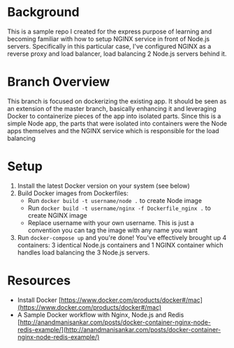 # Background
This is a sample repo I created for the express purpose of learning and becoming familiar with how to setup NGINX service in front of Node.js servers.  Specifically in this particular case, I've configured NGINX as a reverse proxy and load balancer, load balancing 2 Node.js servers behind it.

# Branch Overview
This branch is focused on dockerizing the existing app.  It should be seen as an extension of the master branch, basically enhancing it and leveraging Docker to containerize pieces of the app into isolated parts.  Since this is a simple Node app, the parts that were isolated into containers were the Node apps themselves and the NGINX service which is responsible for the load balancing

# Setup
1. Install the latest Docker version on your system (see below)
2. Build Docker images from Dockerfiles:
    - Run `docker build -t username/node .` to create Node image
    - Run `docker build -t username/nginx -f Dockerfile_nginx .` to create NGINX image
    - Replace username with your own username.  This is just a convention you can tag the image with any name you want
3. Run `docker-compose up` and you're done!  You've effectively brought up 4 containers: 3 identical Node.js containers and 1 NGINX container which handles load balancing the 3 Node.js servers.

# Resources
- Install Docker [https://www.docker.com/products/docker#/mac](https://www.docker.com/products/docker#/mac)
- A Sample Docker workflow with Nginx, Node.js and Redis [http://anandmanisankar.com/posts/docker-container-nginx-node-redis-example/](http://anandmanisankar.com/posts/docker-container-nginx-node-redis-example/)